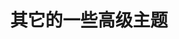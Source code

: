 ---
layout: post
list_title: C++ Part 7 | Advanced Topics | 其它的一些高级主题
title: 其它的一些高级主题
categories: [C++]
---